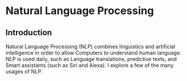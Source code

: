 # Natural Language Processing

## Introduction 

  Natural Language Processing (NLP) combines linguistics and artificial intelligence in order to allow Computers to understand human language. NLP is used daily, such as Language translations, predictive texts, and Smart assistants (such as Siri and Alexa). I explore a few of the many usages of NLP. 
